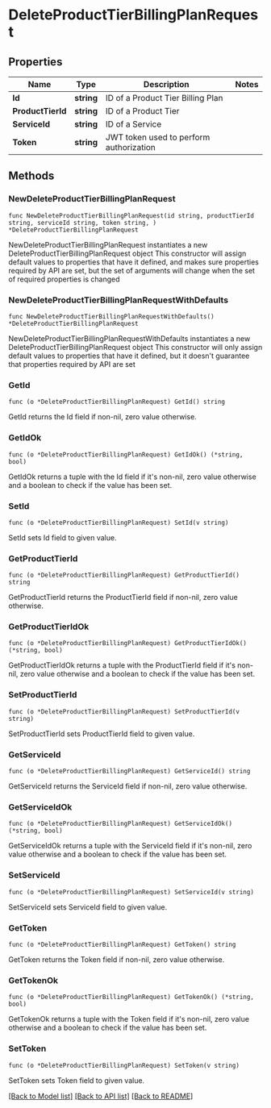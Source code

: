 # DeleteProductTierBillingPlanRequest

## Properties

Name | Type | Description | Notes
------------ | ------------- | ------------- | -------------
**Id** | **string** | ID of a Product Tier Billing Plan | 
**ProductTierId** | **string** | ID of a Product Tier | 
**ServiceId** | **string** | ID of a Service | 
**Token** | **string** | JWT token used to perform authorization | 

## Methods

### NewDeleteProductTierBillingPlanRequest

`func NewDeleteProductTierBillingPlanRequest(id string, productTierId string, serviceId string, token string, ) *DeleteProductTierBillingPlanRequest`

NewDeleteProductTierBillingPlanRequest instantiates a new DeleteProductTierBillingPlanRequest object
This constructor will assign default values to properties that have it defined,
and makes sure properties required by API are set, but the set of arguments
will change when the set of required properties is changed

### NewDeleteProductTierBillingPlanRequestWithDefaults

`func NewDeleteProductTierBillingPlanRequestWithDefaults() *DeleteProductTierBillingPlanRequest`

NewDeleteProductTierBillingPlanRequestWithDefaults instantiates a new DeleteProductTierBillingPlanRequest object
This constructor will only assign default values to properties that have it defined,
but it doesn't guarantee that properties required by API are set

### GetId

`func (o *DeleteProductTierBillingPlanRequest) GetId() string`

GetId returns the Id field if non-nil, zero value otherwise.

### GetIdOk

`func (o *DeleteProductTierBillingPlanRequest) GetIdOk() (*string, bool)`

GetIdOk returns a tuple with the Id field if it's non-nil, zero value otherwise
and a boolean to check if the value has been set.

### SetId

`func (o *DeleteProductTierBillingPlanRequest) SetId(v string)`

SetId sets Id field to given value.


### GetProductTierId

`func (o *DeleteProductTierBillingPlanRequest) GetProductTierId() string`

GetProductTierId returns the ProductTierId field if non-nil, zero value otherwise.

### GetProductTierIdOk

`func (o *DeleteProductTierBillingPlanRequest) GetProductTierIdOk() (*string, bool)`

GetProductTierIdOk returns a tuple with the ProductTierId field if it's non-nil, zero value otherwise
and a boolean to check if the value has been set.

### SetProductTierId

`func (o *DeleteProductTierBillingPlanRequest) SetProductTierId(v string)`

SetProductTierId sets ProductTierId field to given value.


### GetServiceId

`func (o *DeleteProductTierBillingPlanRequest) GetServiceId() string`

GetServiceId returns the ServiceId field if non-nil, zero value otherwise.

### GetServiceIdOk

`func (o *DeleteProductTierBillingPlanRequest) GetServiceIdOk() (*string, bool)`

GetServiceIdOk returns a tuple with the ServiceId field if it's non-nil, zero value otherwise
and a boolean to check if the value has been set.

### SetServiceId

`func (o *DeleteProductTierBillingPlanRequest) SetServiceId(v string)`

SetServiceId sets ServiceId field to given value.


### GetToken

`func (o *DeleteProductTierBillingPlanRequest) GetToken() string`

GetToken returns the Token field if non-nil, zero value otherwise.

### GetTokenOk

`func (o *DeleteProductTierBillingPlanRequest) GetTokenOk() (*string, bool)`

GetTokenOk returns a tuple with the Token field if it's non-nil, zero value otherwise
and a boolean to check if the value has been set.

### SetToken

`func (o *DeleteProductTierBillingPlanRequest) SetToken(v string)`

SetToken sets Token field to given value.



[[Back to Model list]](../README.md#documentation-for-models) [[Back to API list]](../README.md#documentation-for-api-endpoints) [[Back to README]](../README.md)


